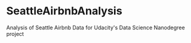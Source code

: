 # SeattleAirbnbAnalysis
Analysis of Seattle Airbnb Data for Udacity's Data Science Nanodegree project
